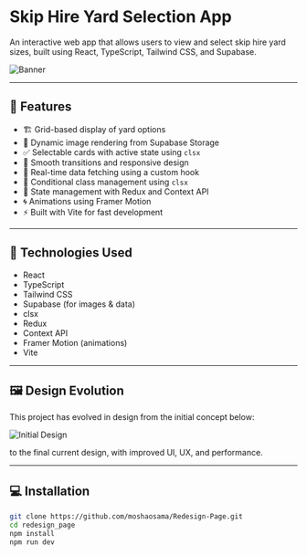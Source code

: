 # Skip Hire Yard Selection App

An interactive web app that allows users to view and select skip hire yard sizes, built using React, TypeScript, Tailwind CSS, and Supabase.

![Banner](https://lh7-rt.googleusercontent.com/docsz/AD_4nXe-la2Y_Qln6kZ0qbLaXAxlgC-7jhh6dJzd56_QZOiM1OjFdSzmfYyPvBma4GJD8oMGoXZAtX0E_4gakET7s5ruVAbwaTnMzAUM2NcxaL_O62OVA3I39bDLiqiXibGD0Z8E1DJY1Q?key=aiL4Cn6TVV3vs5YzIsWuV3ol)

---

## 🚀 Features

- 🏗️ Grid-based display of yard options  
- 📸 Dynamic image rendering from Supabase Storage  
- ✅ Selectable cards with active state using `clsx`  
- 💅 Smooth transitions and responsive design  
- 🔄 Real-time data fetching using a custom hook  
- 🎨 Conditional class management using `clsx`  
- 🧠 State management with Redux and Context API  
- 🌀 Animations using Framer Motion  
- ⚡ Built with Vite for fast development

---

## 🧠 Technologies Used

- React  
- TypeScript  
- Tailwind CSS  
- Supabase (for images & data)  
- clsx  
- Redux  
- Context API  
- Framer Motion (animations)  
- Vite

---

## 🖼️ Design Evolution

This project has evolved in design from the initial concept below:

![Initial Design](https://eu-central.storage.cloudconvert.com/tasks/4586c0d3-744d-42c3-b19e-75b2d1d3acf2/Screenshot%20%28141%29.jpg?X-Amz-Algorithm=AWS4-HMAC-SHA256&X-Amz-Content-Sha256=UNSIGNED-PAYLOAD&X-Amz-Credential=cloudconvert-production%2F20250607%2Ffra%2Fs3%2Faws4_request&X-Amz-Date=20250607T223227Z&X-Amz-Expires=86400&X-Amz-Signature=7d163bfc06fbd6c90480763106256b5f3a68d7d5ec64a2302916650f08b11810&X-Amz-SignedHeaders=host&response-content-disposition=inline%3B%20filename%3D%22Screenshot%20%28141%29.jpg%22&response-content-type=image%2Fjpeg&x-id=GetObject)

to the final current design, with improved UI, UX, and performance.

---

## 💻 Installation

```bash
git clone https://github.com/moshaosama/Redesign-Page.git
cd redesign_page
npm install
npm run dev

